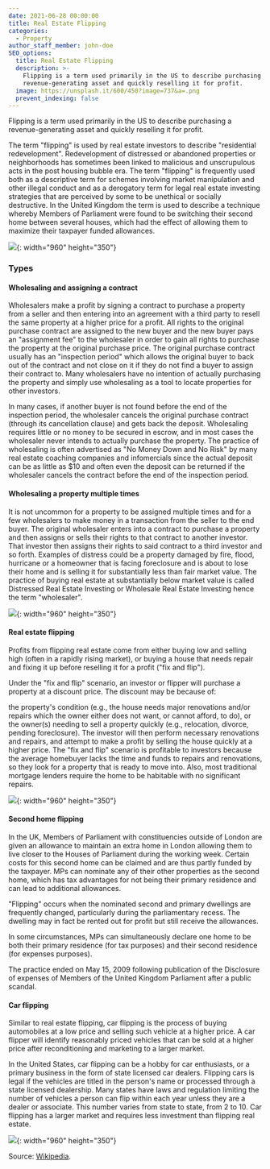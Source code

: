 ```yaml
---
date: 2021-06-28 00:00:00
title: Real Estate Flipping
categories:
  - Property
author_staff_member: john-doe
SEO_options:
  title: Real Estate Flipping
  description: >-
    Flipping is a term used primarily in the US to describe purchasing a
    revenue-generating asset and quickly reselling it for profit.
  image: https://unsplash.it/600/450?image=737&a=.png
  prevent_indexing: false
---
```

Flipping is a term used primarily in the US to describe purchasing a revenue-generating asset and quickly reselling it for profit.

The term "flipping" is used by real estate investors to describe "residential redevelopment". Redevelopment of distressed or abandoned properties or neighborhoods has sometimes been linked to malicious and unscrupulous acts in the post housing bubble era. The term "flipping" is frequently used both as a descriptive term for schemes involving market manipulation and other illegal conduct and as a derogatory term for legal real estate investing strategies that are perceived by some to be unethical or socially destructive. In the United Kingdom the term is used to describe a technique whereby Members of Parliament were found to be switching their second home between several houses, which had the effect of allowing them to maximize their taxpayer funded allowances.

![](https://unsplash.it/960/350?image=690){: width="960" height="350"}

### Types

#### Wholesaling and assigning a contract

Wholesalers make a profit by signing a contract to purchase a property from a seller and then entering into an agreement with a third party to resell the same property at a higher price for a profit. All rights to the original purchase contract are assigned to the new buyer and the new buyer pays an "assignment fee" to the wholesaler in order to gain all rights to purchase the property at the original purchase price. The original purchase contract usually has an "inspection period" which allows the original buyer to back out of the contract and not close on it if they do not find a buyer to assign their contract to. Many wholesalers have no intention of actually purchasing the property and simply use wholesaling as a tool to locate properties for other investors.

In many cases, if another buyer is not found before the end of the inspection period, the wholesaler cancels the original purchase contract (through its cancellation clause) and gets back the deposit. Wholesaling requires little or no money to be secured in escrow, and in most cases the wholesaler never intends to actually purchase the property. The practice of wholesaling is often advertised as "No Money Down and No Risk" by many real estate coaching companies and infomercials since the actual deposit can be as little as $10 and often even the deposit can be returned if the wholesaler cancels the contract before the end of the inspection period.

#### Wholesaling a property multiple times

It is not uncommon for a property to be assigned multiple times and for a few wholesalers to make money in a transaction from the seller to the end buyer. The original wholesaler enters into a contract to purchase a property and then assigns or sells their rights to that contract to another investor. That investor then assigns their rights to said contract to a third investor and so forth. Examples of distress could be a property damaged by fire, flood, hurricane or a homeowner that is facing foreclosure and is about to lose their home and is selling it for substantially less than fair market value. The practice of buying real estate at substantially below market value is called Distressed Real Estate Investing or Wholesale Real Estate Investing hence the term "wholesaler".

![](https://unsplash.it/960/350?image=670){: width="960" height="350"}

#### Real estate flipping

Profits from flipping real estate come from either buying low and selling high (often in a rapidly rising market), or buying a house that needs repair and fixing it up before reselling it for a profit ("fix and flip").

Under the "fix and flip" scenario, an investor or flipper will purchase a property at a discount price. The discount may be because of:

the property's condition (e.g., the house needs major renovations and/or repairs which the owner either does not want, or cannot afford, to do), or
the owner(s) needing to sell a property quickly (e.g., relocation, divorce, pending foreclosure).
The investor will then perform necessary renovations and repairs, and attempt to make a profit by selling the house quickly at a higher price. The "fix and flip" scenario is profitable to investors because the average homebuyer lacks the time and funds to repairs and renovations, so they look for a property that is ready to move into. Also, most traditional mortgage lenders require the home to be habitable with no significant repairs.

![](https://unsplash.it/960/350?image=442){: width="960" height="350"}

#### Second home flipping

In the UK, Members of Parliament with constituencies outside of London are given an allowance to maintain an extra home in London allowing them to live closer to the Houses of Parliament during the working week. Certain costs for this second home can be claimed and are thus partly funded by the taxpayer. MPs can nominate any of their other properties as the second home, which has tax advantages for not being their primary residence and can lead to additional allowances.

"Flipping" occurs when the nominated second and primary dwellings are frequently changed, particularly during the parliamentary recess. The dwelling may in fact be rented out for profit but still receive the allowances.

In some circumstances, MPs can simultaneously declare one home to be both their primary residence (for tax purposes) and their second residence (for expenses purposes).

The practice ended on May 15, 2009 following publication of the Disclosure of expenses of Members of the United Kingdom Parliament after a public scandal.

#### Car flipping

Similar to real estate flipping, car flipping is the process of buying automobiles at a low price and selling such vehicle at a higher price. A car flipper will identify reasonably priced vehicles that can be sold at a higher price after reconditioning and marketing to a larger market.

In the United States, car flipping can be a hobby for car enthusiasts, or a primary business in the form of state licensed car dealers. Flipping cars is legal if the vehicles are titled in the person's name or processed through a state licensed dealership. Many states have laws and regulation limiting the number of vehicles a person can flip within each year unless they are a dealer or associate. This number varies from state to state, from 2 to 10. Car flipping has a larger market and requires less investment than flipping real estate.

![](https://unsplash.it/960/350?image=655){: width="960" height="350"}

Source: [Wikipedia](https://en.wikipedia.org/wiki/Flipping).
